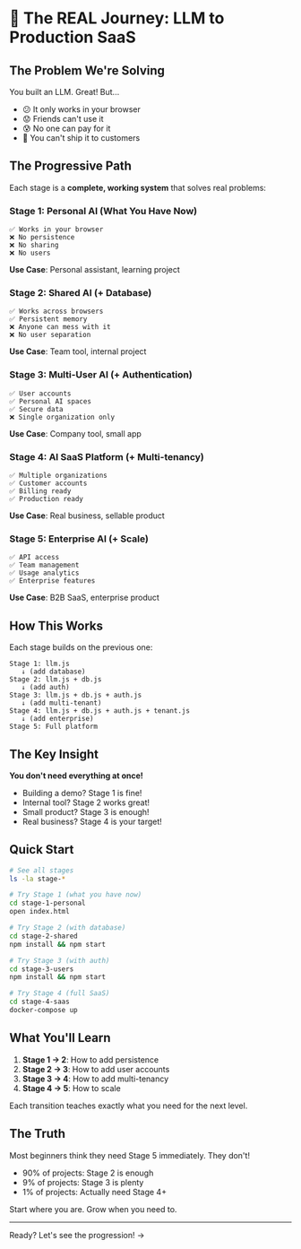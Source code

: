# 🚀 The REAL Journey: LLM to Production SaaS

## The Problem We're Solving

You built an LLM. Great! But...
- 😕 It only works in your browser
- 😟 Friends can't use it
- 😰 No one can pay for it
- 🤯 You can't ship it to customers

## The Progressive Path

Each stage is a **complete, working system** that solves real problems:

### Stage 1: Personal AI (What You Have Now)
```
✅ Works in your browser
❌ No persistence
❌ No sharing
❌ No users
```
**Use Case**: Personal assistant, learning project

### Stage 2: Shared AI (+ Database)
```
✅ Works across browsers
✅ Persistent memory
❌ Anyone can mess with it
❌ No user separation
```
**Use Case**: Team tool, internal project

### Stage 3: Multi-User AI (+ Authentication)
```
✅ User accounts
✅ Personal AI spaces
✅ Secure data
❌ Single organization only
```
**Use Case**: Company tool, small app

### Stage 4: AI SaaS Platform (+ Multi-tenancy)
```
✅ Multiple organizations
✅ Customer accounts
✅ Billing ready
✅ Production ready
```
**Use Case**: Real business, sellable product

### Stage 5: Enterprise AI (+ Scale)
```
✅ API access
✅ Team management  
✅ Usage analytics
✅ Enterprise features
```
**Use Case**: B2B SaaS, enterprise product

## How This Works

Each stage builds on the previous one:

```
Stage 1: llm.js
   ↓ (add database)
Stage 2: llm.js + db.js
   ↓ (add auth)
Stage 3: llm.js + db.js + auth.js
   ↓ (add multi-tenant)
Stage 4: llm.js + db.js + auth.js + tenant.js
   ↓ (add enterprise)
Stage 5: Full platform
```

## The Key Insight

**You don't need everything at once!**

- Building a demo? Stage 1 is fine!
- Internal tool? Stage 2 works great!
- Small product? Stage 3 is enough!
- Real business? Stage 4 is your target!

## Quick Start

```bash
# See all stages
ls -la stage-*

# Try Stage 1 (what you have now)
cd stage-1-personal
open index.html

# Try Stage 2 (with database)
cd stage-2-shared
npm install && npm start

# Try Stage 3 (with auth)
cd stage-3-users
npm install && npm start

# Try Stage 4 (full SaaS)
cd stage-4-saas
docker-compose up
```

## What You'll Learn

1. **Stage 1 → 2**: How to add persistence
2. **Stage 2 → 3**: How to add user accounts
3. **Stage 3 → 4**: How to add multi-tenancy
4. **Stage 4 → 5**: How to scale

Each transition teaches exactly what you need for the next level.

## The Truth

Most beginners think they need Stage 5 immediately. They don't!

- 90% of projects: Stage 2 is enough
- 9% of projects: Stage 3 is plenty  
- 1% of projects: Actually need Stage 4+

Start where you are. Grow when you need to.

---

Ready? Let's see the progression! →